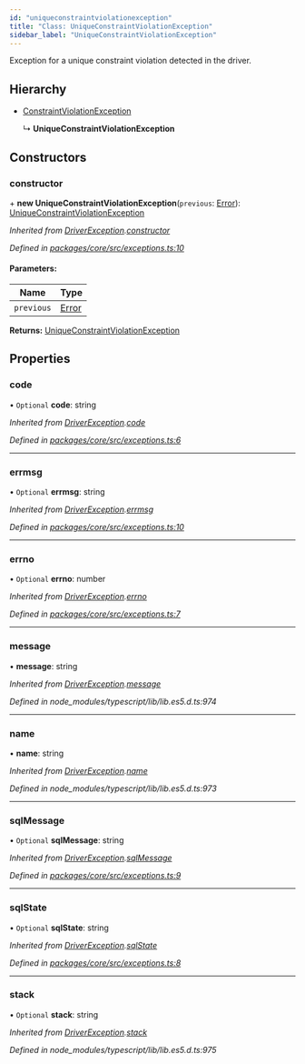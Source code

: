 ```yaml
---
id: "uniqueconstraintviolationexception"
title: "Class: UniqueConstraintViolationException"
sidebar_label: "UniqueConstraintViolationException"
---
```


Exception for a unique constraint violation detected in the driver.

## Hierarchy

* [ConstraintViolationException](constraintviolationexception.md)

  ↳ **UniqueConstraintViolationException**

## Constructors

### constructor

\+ **new UniqueConstraintViolationException**(`previous`: [Error](driverexception.md#error)): [UniqueConstraintViolationException](uniqueconstraintviolationexception.md)

*Inherited from [DriverException](driverexception.md).[constructor](driverexception.md#constructor)*

*Defined in [packages/core/src/exceptions.ts:10](https://github.com/mikro-orm/mikro-orm/blob/d945b8a11/packages/core/src/exceptions.ts#L10)*

#### Parameters:

Name | Type |
------ | ------ |
`previous` | [Error](driverexception.md#error) |

**Returns:** [UniqueConstraintViolationException](uniqueconstraintviolationexception.md)

## Properties

### code

• `Optional` **code**: string

*Inherited from [DriverException](driverexception.md).[code](driverexception.md#code)*

*Defined in [packages/core/src/exceptions.ts:6](https://github.com/mikro-orm/mikro-orm/blob/d945b8a11/packages/core/src/exceptions.ts#L6)*

___

### errmsg

• `Optional` **errmsg**: string

*Inherited from [DriverException](driverexception.md).[errmsg](driverexception.md#errmsg)*

*Defined in [packages/core/src/exceptions.ts:10](https://github.com/mikro-orm/mikro-orm/blob/d945b8a11/packages/core/src/exceptions.ts#L10)*

___

### errno

• `Optional` **errno**: number

*Inherited from [DriverException](driverexception.md).[errno](driverexception.md#errno)*

*Defined in [packages/core/src/exceptions.ts:7](https://github.com/mikro-orm/mikro-orm/blob/d945b8a11/packages/core/src/exceptions.ts#L7)*

___

### message

•  **message**: string

*Inherited from [DriverException](driverexception.md).[message](driverexception.md#message)*

*Defined in node_modules/typescript/lib/lib.es5.d.ts:974*

___

### name

•  **name**: string

*Inherited from [DriverException](driverexception.md).[name](driverexception.md#name)*

*Defined in node_modules/typescript/lib/lib.es5.d.ts:973*

___

### sqlMessage

• `Optional` **sqlMessage**: string

*Inherited from [DriverException](driverexception.md).[sqlMessage](driverexception.md#sqlmessage)*

*Defined in [packages/core/src/exceptions.ts:9](https://github.com/mikro-orm/mikro-orm/blob/d945b8a11/packages/core/src/exceptions.ts#L9)*

___

### sqlState

• `Optional` **sqlState**: string

*Inherited from [DriverException](driverexception.md).[sqlState](driverexception.md#sqlstate)*

*Defined in [packages/core/src/exceptions.ts:8](https://github.com/mikro-orm/mikro-orm/blob/d945b8a11/packages/core/src/exceptions.ts#L8)*

___

### stack

• `Optional` **stack**: string

*Inherited from [DriverException](driverexception.md).[stack](driverexception.md#stack)*

*Defined in node_modules/typescript/lib/lib.es5.d.ts:975*
